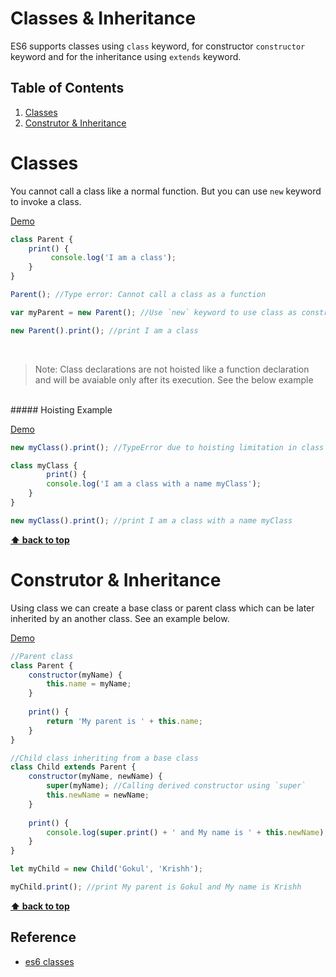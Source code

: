 # Classes & Inheritance

ES6 supports classes using `class` keyword, for constructor `constructor` keyword and for the inheritance using `extends` keyword.


## Table of Contents

1. [Classes](#classes)
1. [Construtor & Inheritance](#construtor-inheritance)

# Classes

You cannot call a class like a normal function. But you can use `new` keyword to invoke a class.

<a href="http://goo.gl/l8mUwP" target="_blank">Demo</a>

```javascript
class Parent {
	print() {
		 console.log('I am a class');
	}
}

Parent(); //Type error: Cannot call a class as a function

var myParent = new Parent(); //Use `new` keyword to use class as construtor

new Parent().print(); //print I am a class

````

<br>

>Note: Class declarations are not hoisted like a function declaration and will be avaiable only after its execution. See the below example

<br>
##### Hoisting Example

<a href="http://goo.gl/QjjE99" target="_blank">Demo</a>

```javascript
new myClass().print(); //TypeError due to hoisting limitation in class

class myClass {
		print() {
		console.log('I am a class with a name myClass');
	}
}

new myClass().print(); //print I am a class with a name myClass
````

**[⬆ back to top](#table-of-contents)**

# Construtor & Inheritance

Using class we can create a base class or parent class which can be later inherited by an another class. See an example below.

<a href="http://goo.gl/O3YUUa" target="_blank">Demo</a>

```javascript
//Parent class
class Parent {
	constructor(myName) {
		this.name = myName;
	}
	
	print() {
		return 'My parent is ' + this.name;
	}
}

//Child class inheriting from a base class
class Child extends Parent {
	constructor(myName, newName) {
		super(myName); //Calling derived constructor using `super`
		this.newName = newName;
	}
	
	print() {
		console.log(super.print() + ' and My name is ' + this.newName);
	}
}

let myChild = new Child('Gokul', 'Krishh');

myChild.print(); //print My parent is Gokul and My name is Krishh
````

**[⬆ back to top](#table-of-contents)**


## Reference

- <a href="http://www.2ality.com/2015/02/es6-classes-final.html" target="_blank">es6 classes</a>